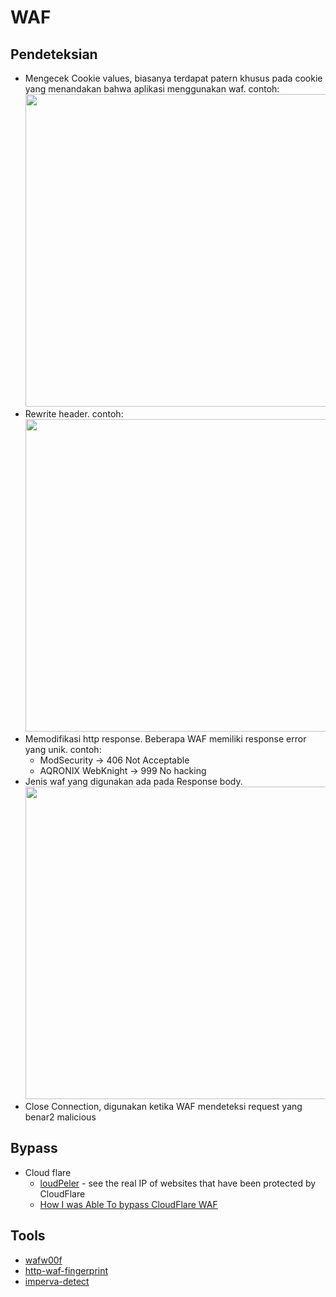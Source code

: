 # WAF

## Pendeteksian
- Mengecek Cookie values, biasanya terdapat patern khusus pada cookie yang menandakan bahwa aplikasi menggunakan waf. contoh:<br><img width="500" src="https://user-images.githubusercontent.com/52058660/161025795-b8f751ce-bdaf-458e-8a2f-543d6ee84bd7.png">
- Rewrite header. contoh:<br><img width="500" src="https://user-images.githubusercontent.com/52058660/161026211-879c023a-9eb0-4f35-98a5-49c207829c79.png">
- Memodifikasi http response. Beberapa WAF memiliki response error yang unik. contoh:
  - ModSecurity -> 406 Not Acceptable
  - AQRONIX WebKnight -> 999 No hacking
- Jenis waf yang digunakan ada pada Response body.<br><img width="500" src="https://user-images.githubusercontent.com/52058660/161026998-b7c2bc3b-8ab9-4035-9a83-011fd54f85c4.png">
- Close Connection, digunakan ketika WAF mendeteksi request yang benar2 malicious

## Bypass
- Cloud flare
  - [loudPeler](https://github.com/zidansec/CloudPeler) - see the real IP of websites that have been protected by CloudFlare
  - [How I was Able To bypass CloudFlare WAF](https://dutt786.medium.com/how-i-was-able-to-bypass-cloudflare-waf-3b30700f6c7a)

## Tools
- [wafw00f](https://github.com/EnableSecurity/wafw00f)
- [http-waf-fingerprint](https://nmap.org/nsedoc/scripts/http-waf-fingerprint.html)
- [imperva-detect](https://github.com/vmfae-iscteiulpt/imperva-detect/blob/master/imperva-detect.sh)
